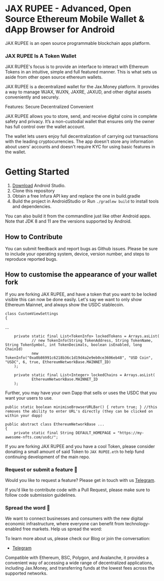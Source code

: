 

# JAX RUPEE - Advanced, Open Source Ethereum Mobile Wallet & dApp Browser for Android

JAX RUPEE is an open source programmable blockchain apps platform.


### JAX RUPEE Is A Token Wallet

JAX RUPEE's focus is to provide an interface to interact with Ethereum Tokens in an intuitive, simple and full featured manner. This is what sets us aside from other open source ethereum wallets.

JAX RUPEE is a decentralized wallet for the Jax.Money platform. It provides a way to manage WJAX, WJXN, JAXRE, JAXUD, and other digital assets conveniently and securely.

Features:
Secure
Decentralized
Convenient

JAX RUPEE allows you to store, send, and receive digital coins in complete safety and privacy. It’s a non-custodial wallet that ensures only the owner has full control over the wallet account.

The wallet lets users enjoy full decentralization of carrying out transactions with the leading cryptocurrencies. The app doesn't store any information about users’ accounts and doesn't require KYC for using basic features in the wallet.

# Getting Started

1. [Download](https://developer.android.com/studio/) Android Studio.
2. Clone this repository
3. Obtain a free Infura API key and replace the one in build.gradle
4. Build the project in AndroidStudio or Run `./gradlew build` to install tools and dependencies.

You can also build it from the commandline just like other Android apps. Note that JDK 8 and 11 are the versions supported by Android.


## How to Contribute

You can submit feedback and report bugs as Github issues. Please be sure to include your operating system, device, version number, and steps to reproduce reported bugs.

## How to customise the appearance of your wallet fork

If you are forking JAX RUPEE, and have a token that you want to be locked visible this can now be done easily. Let's say we want to only show Ethereum Mainnet, and always show the USDC stablecoin.

```
class CustomViewSettings
{
```
...
```
    private static final List<TokenInfo> lockedTokens = Arrays.asList(
            // new TokenInfo(String TokenAddress, String TokenName, String TokenSymbol, int TokenDecimals, boolean isEnabled, long ChainId)
            new TokenInfo("0xa0b86991c6218b36c1d19d4a2e9eb0ce3606eb48", "USD Coin", "USDC", 6, true, EthereumNetworkBase.MAINNET_ID)
    );
    
    private static final List<Integer> lockedChains = Arrays.asList(
            EthereumNetworkBase.MAINNET_ID
    );
```
Further, you may have your own Dapp that sells or uses the USDC that you want your users to use.
```
public static boolean minimiseBrowserURLBar() { return true; } //this removes the ability to enter URL's directly (they can be clicked on within your dapp)
```
```
public abstract class EthereumNetworkBase ...
{
    private static final String DEFAULT_HOMEPAGE = "https://my-awesome-nfts.com/usdc/";
```
If you are forking JAX RUPEE and you have a cool Token, please consider donating a small amount of said Token to `JAX RUPEE.eth` to help fund continuing development of the main repo.

### Request or submit a feature :postbox:

Would you like to request a feature? Please get in touch with us [Telegram](https://t.me/jax_chat).

If you’d like to contribute code with a Pull Request, please make sure to follow code submission guidelines.

### Spread the word :hatched_chick:

We want to connect businesses and consumers with the new digital economic infrastructure, where everyone can benefit from technology-enabled free markets. Help us spread the word:

To learn more about us, please check our Blog or join the conversation:

- [Telegram](https://t.me/jax_chat)


Compatible with Ethereum, BSC, Polygon, and Avalanche, it provides a convenient way of accessing a wide range of decentralized applications, including Jax.Money, and transferring funds at the lowest fees across the supported networks.


